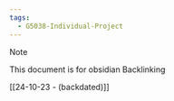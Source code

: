 ```yaml
---
tags:
  - G5038-Individual-Project
---
```

> [!note]
>  This document is for obsidian Backlinking


[[24-10-23 - (backdated)]]
